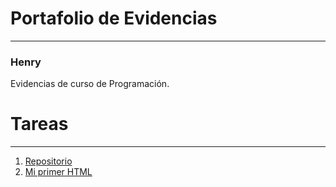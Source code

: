 #  Portafolio de Evidencias 
---
###  Henry
Evidencias de curso de Programación.
#  Tareas

---

1. [ Repositorio ](https://github.com/PhantomLordd/henry)
2. [ Mi primer HTML ](https://github.com/PhantomLordd/henry/blob/main/T2-MiPrimerHTML/homework.html)
